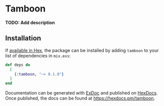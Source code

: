 # Tamboon

**TODO: Add description**

## Installation

If [available in Hex](https://hex.pm/docs/publish), the package can be installed
by adding `tamboon` to your list of dependencies in `mix.exs`:

```elixir
def deps do
  [
    {:tamboon, "~> 0.1.0"}
  ]
end
```

Documentation can be generated with [ExDoc](https://github.com/elixir-lang/ex_doc)
and published on [HexDocs](https://hexdocs.pm). Once published, the docs can
be found at <https://hexdocs.pm/tamboon>.

